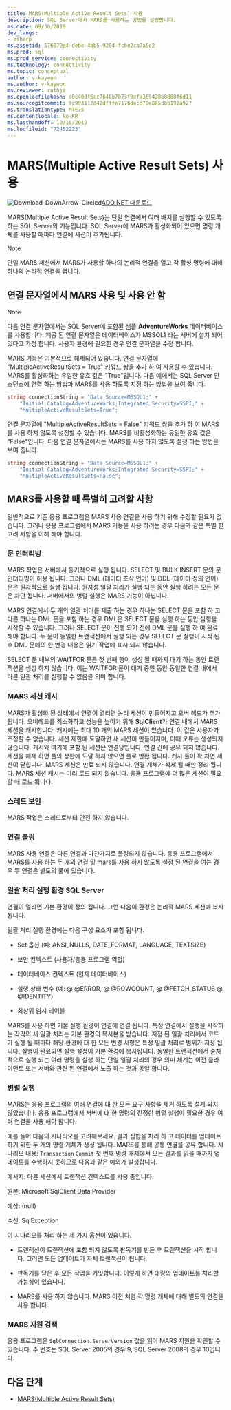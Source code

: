 ```yaml
---
title: MARS(Multiple Active Result Sets) 사용
description: SQL Server에서 MARS를 사용하는 방법을 설명합니다.
ms.date: 09/30/2019
dev_langs:
- csharp
ms.assetid: 576079e4-debe-4ab5-9204-fcbe2ca7a5e2
ms.prod: sql
ms.prod_service: connectivity
ms.technology: connectivity
ms.topic: conceptual
author: v-kaywon
ms.author: v-kaywon
ms.reviewer: rothja
ms.openlocfilehash: d0c40df5ec7648b7073f9efa369428b8d88f6d11
ms.sourcegitcommit: 9c993112842dfffe7176decd79a885dbb192a927
ms.translationtype: MTE75
ms.contentlocale: ko-KR
ms.lasthandoff: 10/16/2019
ms.locfileid: "72452223"
---
```

# <a name="enabling-multiple-active-result-sets"></a>MARS(Multiple Active Result Sets) 사용

![Download-DownArrow-Circled](../../../ssdt/media/download.png)[ADO.NET 다운로드](../../sql-connection-libraries.md#anchor-20-drivers-relational-access)

MARS(Multiple Active Result Sets)는 단일 연결에서 여러 배치를 실행할 수 있도록 하는 SQL Server의 기능입니다. SQL Server에 MARS가 활성화되어 있으면 명령 개체를 사용할 때마다 연결에 세션이 추가됩니다.  
  
> [!NOTE]
>  단일 MARS 세션에서 MARS가 사용할 하나의 논리적 연결을 열고 각 활성 명령에 대해 하나의 논리적 연결을 엽니다.  
  
## <a name="enabling-and-disabling-mars-in-the-connection-string"></a>연결 문자열에서 MARS 사용 및 사용 안 함  
  
> [!NOTE]
>  다음 연결 문자열에서는 SQL Server에 포함된 샘플 **AdventureWorks** 데이터베이스를 사용합니다. 제공 된 연결 문자열은 데이터베이스가 MSSQL1 라는 서버에 설치 되어 있다고 가정 합니다. 사용자 환경에 필요한 경우 연결 문자열을 수정 합니다.  
  
MARS 기능은 기본적으로 해제되어 있습니다. 연결 문자열에 "MultipleActiveResultSets = True" 키워드 쌍을 추가 하 여 사용할 수 있습니다. MARS를 활성화하는 유일한 유효 값은 "True"입니다. 다음 예에서는 SQL Server 인스턴스에 연결 하는 방법과 MARS를 사용 하도록 지정 하는 방법을 보여 줍니다. 
  
```csharp  
string connectionString = "Data Source=MSSQL1;" +   
    "Initial Catalog=AdventureWorks;Integrated Security=SSPI;" +  
    "MultipleActiveResultSets=True";  
```  
  
연결 문자열에 "MultipleActiveResultSets = False" 키워드 쌍을 추가 하 여 MARS를 사용 하지 않도록 설정할 수 있습니다. MARS를 비활성화하는 유일한 유효 값은 "False"입니다. 다음 연결 문자열에서는 MARS를 사용 하지 않도록 설정 하는 방법을 보여 줍니다.  
  
```csharp  
string connectionString = "Data Source=MSSQL1;" +   
    "Initial Catalog=AdventureWorks;Integrated Security=SSPI;" +  
    "MultipleActiveResultSets=False";  
```  
  
## <a name="special-considerations-when-using-mars"></a>MARS를 사용할 때 특별히 고려할 사항  
일반적으로 기존 응용 프로그램은 MARS 사용 연결을 사용 하기 위해 수정할 필요가 없습니다. 그러나 응용 프로그램에서 MARS 기능을 사용 하려는 경우 다음과 같은 특별 한 고려 사항을 이해 해야 합니다.  
  
### <a name="statement-interleaving"></a>문 인터리빙  
MARS 작업은 서버에서 동기적으로 실행 됩니다. SELECT 및 BULK INSERT 문의 문 인터리빙이 허용 됩니다. 그러나 DML (데이터 조작 언어) 및 DDL (데이터 정의 언어) 문은 원자적으로 실행 됩니다. 원자성 일괄 처리가 실행 되는 동안 실행 하려는 모든 문은 차단 됩니다. 서버에서의 병렬 실행은 MARS 기능이 아닙니다.  
  
MARS 연결에서 두 개의 일괄 처리를 제출 하는 경우 하나는 SELECT 문을 포함 하 고 다른 하나는 DML 문을 포함 하는 경우 DML은 SELECT 문을 실행 하는 동안 실행을 시작할 수 있습니다. 그러나 SELECT 문이 진행 되기 전에 DML 문을 실행 하 여 완료 해야 합니다. 두 문이 동일한 트랜잭션에서 실행 되는 경우 SELECT 문 실행이 시작 된 후 DML 문에의 한 변경 내용은 읽기 작업에 표시 되지 않습니다.  
  
SELECT 문 내부의 WAITFOR 문은 첫 번째 행이 생성 될 때까지 대기 하는 동안 트랜잭션을 생성 하지 않습니다. 이는 WAITFOR 문이 대기 중인 동안 동일한 연결 내에서 다른 일괄 처리를 실행할 수 없음을 의미 합니다.  
  
### <a name="mars-session-cache"></a>MARS 세션 캐시  
MARS가 활성화 된 상태에서 연결이 열리면 논리 세션이 만들어지고 오버 헤드가 추가 됩니다. 오버헤드를 최소화하고 성능을 높이기 위해 **SqlClient**가 연결 내에서 MARS 세션을 캐시합니다. 캐시에는 최대 10 개의 MARS 세션이 있습니다. 이 값은 사용자가 조정할 수 없습니다. 세션 제한에 도달하면 새 세션이 만들어지며, 이때 오류는 생성되지 않습니다. 캐시와 여기에 포함 된 세션은 연결당입니다. 연결 간에 공유 되지 않습니다. 세션을 해제 하면 풀의 상한에 도달 하지 않으면 풀로 반환 됩니다. 캐시 풀이 꽉 차면 세션이 닫힙니다. MARS 세션은 만료 되지 않습니다. 연결 개체가 삭제 될 때만 정리 됩니다. MARS 세션 캐시는 미리 로드 되지 않습니다. 응용 프로그램에 더 많은 세션이 필요할 때 로드 됩니다.  
  
### <a name="thread-safety"></a>스레드 보안  
MARS 작업은 스레드로부터 안전 하지 않습니다.  
  
### <a name="connection-pooling"></a>연결 풀링  
MARS 사용 연결은 다른 연결과 마찬가지로 풀링되지 않습니다. 응용 프로그램에서 MARS를 사용 하는 두 개의 연결 및 mars를 사용 하지 않도록 설정 된 연결을 여는 경우 두 연결은 별도의 풀에 있습니다.
  
### <a name="sql-server-batch-execution-environment"></a>일괄 처리 실행 환경 SQL Server  
연결이 열리면 기본 환경이 정의 됩니다. 그런 다음이 환경은 논리적 MARS 세션에 복사 됩니다.  
  
일괄 처리 실행 환경에는 다음 구성 요소가 포함 됩니다.  
  
- Set 옵션 (예: ANSI_NULLS, DATE_FORMAT, LANGUAGE, TEXTSIZE)  
  
- 보안 컨텍스트 (사용자/응용 프로그램 역할)  
  
- 데이터베이스 컨텍스트 (현재 데이터베이스)  
  
- 실행 상태 변수 (예: @ @ERROR, @ @ROWCOUNT, @ @FETCH_STATUS @ @IDENTITY)  
  
- 최상위 임시 테이블  
  
MARS를 사용 하면 기본 실행 환경이 연결에 연결 됩니다. 특정 연결에서 실행을 시작하는 각각의 새 일괄 처리는 기본 환경의 복사본을 받습니다. 지정 된 일괄 처리에서 코드가 실행 될 때마다 해당 환경에 대 한 모든 변경 사항은 특정 일괄 처리로 범위가 지정 됩니다. 실행이 완료되면 실행 설정이 기본 환경에 복사됩니다. 동일한 트랜잭션에서 순차적으로 실행 되는 여러 명령을 실행 하는 단일 일괄 처리의 경우 의미 체계는 이전 클라이언트 또는 서버와 관련 된 연결에서 노출 하는 것과 동일 합니다.  
  
### <a name="parallel-execution"></a>병렬 실행  
MARS는 응용 프로그램의 여러 연결에 대 한 모든 요구 사항을 제거 하도록 설계 되지 않았습니다. 응용 프로그램에서 서버에 대 한 명령의 진정한 병렬 실행이 필요한 경우 여러 연결을 사용 해야 합니다.  
  
예를 들어 다음의 시나리오를 고려해보세요. 결과 집합을 처리 하 고 데이터를 업데이트 하기 위한 두 개의 명령 개체가 생성 됩니다. MARS를 통해 공통 연결을 공유 합니다. 시나리오 내용: `Transaction` `Commit` 첫 번째 명령 개체에서 모든 결과를 읽을 때까지 업데이트를 수행하지 못하므로 다음과 같은 예외가 발생합니다.  
  
메시지: 다른 세션에서 트랜잭션 컨텍스트를 사용 중입니다.  
  
원본: Microsoft SqlClient Data Provider  
  
예상: (null)  
  
수신: SqlException  
  
이 시나리오를 처리 하는 세 가지 옵션이 있습니다.  
  
- 트랜잭션이 트랜잭션에 포함 되지 않도록 판독기를 만든 후 트랜잭션을 시작 합니다. 그러면 모든 업데이트가 자체 트랜잭션이 됩니다.  
  
- 판독기를 닫은 후 모든 작업을 커밋합니다. 이렇게 하면 대량의 업데이트를 처리할 가능성이 있습니다.  
  
- MARS를 사용 하지 않습니다. MARS 이전 처럼 각 명령 개체에 대해 별도의 연결을 사용 합니다.  
  
### <a name="detecting-mars-support"></a>MARS 지원 검색  
응용 프로그램은 `SqlConnection.ServerVersion` 값을 읽어 MARS 지원을 확인할 수 있습니다. 주 번호는 SQL Server 2005의 경우 9, SQL Server 2008의 경우 10입니다.  
  
## <a name="next-steps"></a>다음 단계
- [MARS(Multiple Active Result Sets)](multiple-active-result-sets-mars.md)
